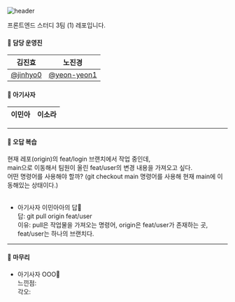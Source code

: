 ![header](https://capsule-render.vercel.app/api?type=waving&color=ff7e01&height=200&text=FE_study3_1&animation=fadeIn&fontColor=fff&align=center)

프론트엔드 스터디 3팀 (1) 레포입니다.

#### 🦁 담당 운영진

| 김진효                                 | 노진경                                       |
| -------------------------------------- | -------------------------------------------- |
| [@jinhyo0](https://github.com/jinhyo0) | [@yeon-yeon1](https://github.com/yeon-yeon1) |

#### 🦁 아기사자
| 이민아                                 | 이소라                                       |
| -------------------------------------- | -------------------------------------------- 

---
#### 🦁 오답 복습
현재 레포(origin)의 feat/login 브랜치에서 작업 중인데,<br/>
main으로 이동해서 팀원이 올린 feat/user의 변경 내용을 가져오고 싶다. <br/>
어떤 명령어를 사용해야 할까? (git checkout main 명령어를 사용해 현재 main에 이동해있는 상태이다.) <br/><br/>

- 아기사자 이민아아의 답🍊 <br/>
답: git pull origin feat/user <br/>
이유: pull은 작업물을 가져오는 명령어, origin은 feat/user가 존재하는 곳, feat/user는 하나의 브랜치다. <br/>

---
#### 🦁 마무리
- 아기사자 OOO🍊 <br/>
느낀점: <br/>
각오: <br/>
